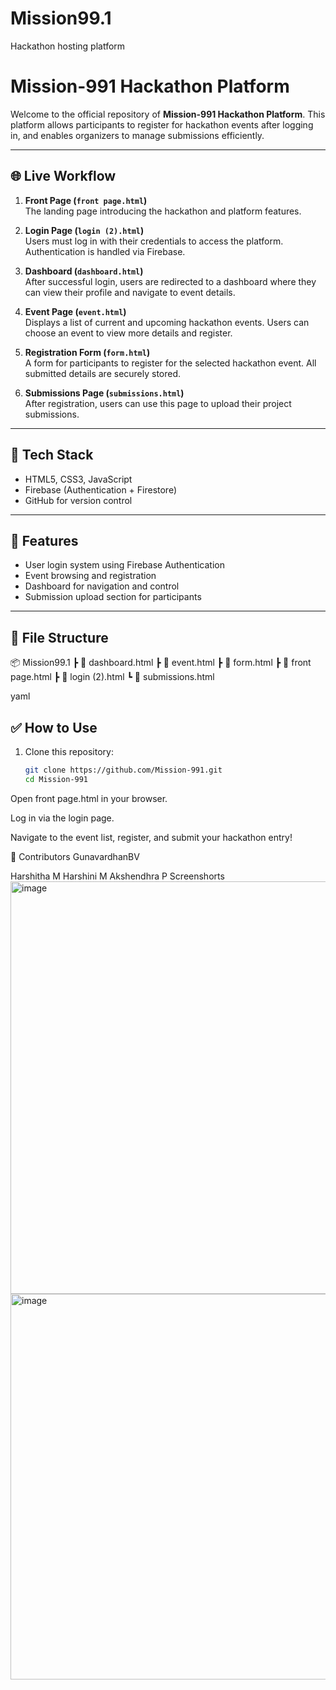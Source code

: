 # Mission99.1
Hackathon hosting platform
# Mission-991 Hackathon Platform

Welcome to the official repository of **Mission-991 Hackathon Platform**. This platform allows participants to register for hackathon events after logging in, and enables organizers to manage submissions efficiently.

---

## 🌐 Live Workflow

1. **Front Page (`front page.html`)**  
   The landing page introducing the hackathon and platform features.

2. **Login Page (`login (2).html`)**  
   Users must log in with their credentials to access the platform. Authentication is handled via Firebase.

3. **Dashboard (`dashboard.html`)**  
   After successful login, users are redirected to a dashboard where they can view their profile and navigate to event details.

4. **Event Page (`event.html`)**  
   Displays a list of current and upcoming hackathon events. Users can choose an event to view more details and register.

5. **Registration Form (`form.html`)**  
   A form for participants to register for the selected hackathon event. All submitted details are securely stored.

6. **Submissions Page (`submissions.html`)**  
   After registration, users can use this page to upload their project submissions.

---

## 🔧 Tech Stack

- HTML5, CSS3, JavaScript
- Firebase (Authentication + Firestore)
- GitHub for version control

---

## 🚀 Features

- User login system using Firebase Authentication
- Event browsing and registration
- Dashboard for navigation and control
- Submission upload section for participants

---

## 📁 File Structure

📦 Mission99.1
┣ 📄 dashboard.html
┣ 📄 event.html
┣ 📄 form.html
┣ 📄 front page.html
┣ 📄 login (2).html
┗ 📄 submissions.html

yaml

## ✅ How to Use

1. Clone this repository:
   ```bash
   git clone https://github.com/Mission-991.git
   cd Mission-991
Open front page.html in your browser.

Log in via the login page.

Navigate to the event list, register, and submit your hackathon entry!

👥 Contributors
GunavardhanBV

Harshitha M
Harshini M
Akshendhra P
Screenshorts
<img width="1257" height="660" alt="image" src="https://github.com/user-attachments/assets/47ec4805-3760-425d-a354-d0e896889dab" />
<img width="1310" height="617" alt="image" src="https://github.com/user-attachments/assets/5228b418-a561-40d7-83e0-49c5216c6c09" />


